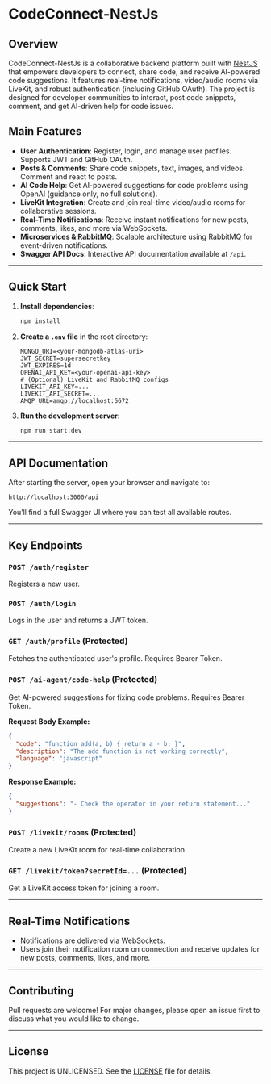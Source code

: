 # CodeConnect-NestJs

## Overview

CodeConnect-NestJs is a collaborative backend platform built with [NestJS](https://nestjs.com/) that empowers developers to connect, share code, and receive AI-powered code suggestions. It features real-time notifications, video/audio rooms via LiveKit, and robust authentication (including GitHub OAuth). The project is designed for developer communities to interact, post code snippets, comment, and get AI-driven help for code issues.

## Main Features

- **User Authentication**: Register, login, and manage user profiles. Supports JWT and GitHub OAuth.
- **Posts & Comments**: Share code snippets, text, images, and videos. Comment and react to posts.
- **AI Code Help**: Get AI-powered suggestions for code problems using OpenAI (guidance only, no full solutions).
- **LiveKit Integration**: Create and join real-time video/audio rooms for collaborative sessions.
- **Real-Time Notifications**: Receive instant notifications for new posts, comments, likes, and more via WebSockets.
- **Microservices & RabbitMQ**: Scalable architecture using RabbitMQ for event-driven notifications.
- **Swagger API Docs**: Interactive API documentation available at `/api`.

---

## Quick Start

1. **Install dependencies**:
   ```bash
   npm install
   ```
2. **Create a `.env` file** in the root directory:
   ```env
   MONGO_URI=<your-mongodb-atlas-uri>
   JWT_SECRET=supersecretkey
   JWT_EXPIRES=1d
   OPENAI_API_KEY=<your-openai-api-key>
   # (Optional) LiveKit and RabbitMQ configs
   LIVEKIT_API_KEY=...
   LIVEKIT_API_SECRET=...
   AMQP_URL=amqp://localhost:5672
   ```
3. **Run the development server**:
   ```bash
   npm run start:dev
   ```

---

## API Documentation

After starting the server, open your browser and navigate to:
```
http://localhost:3000/api
```
You’ll find a full Swagger UI where you can test all available routes.

---

## Key Endpoints

### `POST /auth/register`
Registers a new user.

### `POST /auth/login`
Logs in the user and returns a JWT token.

### `GET /auth/profile` (Protected)
Fetches the authenticated user's profile. Requires Bearer Token.

### `POST /ai-agent/code-help` (Protected)
Get AI-powered suggestions for fixing code problems. Requires Bearer Token.

**Request Body Example:**
```json
{
  "code": "function add(a, b) { return a - b; }",
  "description": "The add function is not working correctly",
  "language": "javascript"
}
```
**Response Example:**
```json
{
  "suggestions": "- Check the operator in your return statement..."
}
```

### `POST /livekit/rooms` (Protected)
Create a new LiveKit room for real-time collaboration.

### `GET /livekit/token?secretId=...` (Protected)
Get a LiveKit access token for joining a room.

---

## Real-Time Notifications

- Notifications are delivered via WebSockets.
- Users join their notification room on connection and receive updates for new posts, comments, likes, and more.

---

## Contributing

Pull requests are welcome! For major changes, please open an issue first to discuss what you would like to change.

---

## License

This project is UNLICENSED. See the [LICENSE](LICENSE) file for details.
